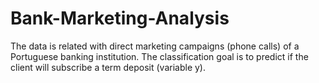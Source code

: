 # Bank-Marketing-Analysis
The data is related with direct marketing campaigns (phone calls) of a Portuguese banking institution. The classification goal is to predict if the client will subscribe a term deposit (variable y).
